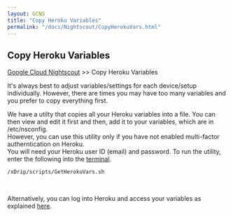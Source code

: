 ```yaml
---
layout: GCNS
title: "Copy Heroku Variables"
permalink: "/docs/Nightscout/CopyHerokuVars.html"
---
```


## Copy Heroku Variables
[Google Cloud Nightscout](./GoogleCloud.md) >> Copy Heroku Variables  
  
It's always best to adjust variables/settings for each device/setup individually.  However, there are times you may have too many variables and you prefer to copy everything first.  
    
We have a utilty that copies all your Heroku variables into a file.  You can then view and edit it first and then, add it to your variables, which are in /etc/nsconfig.  
However, you can use this utility only if you have not enabled multi-factor autherntication on Heroku.  
You will need your Heroku user ID (email) and password.  To run the utility, enter the following into the [terminal](./Terminal.md).  
  
```  
/xDrip/scripts/GetHerokuVars.sh
```  
  
<br/>  
  
Alternatively, you can log into Heroku and access your variables as explained [here](./HerokuVars.md).  
  
